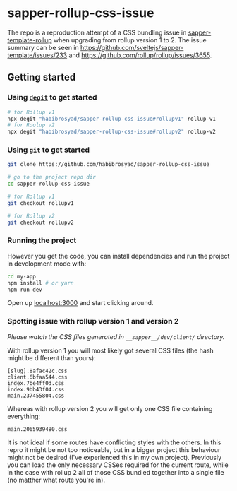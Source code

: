 # sapper-rollup-css-issue

The repo is a reproduction attempt of a CSS bundling issue in [sapper-template-rollup](https://github.com/sveltejs/sapper-template-rollup) when upgrading from rollup version 1 to 2. The issue summary can be seen in https://github.com/sveltejs/sapper-template/issues/233 and https://github.com/rollup/rollup/issues/3655. 

## Getting started


### Using [`degit`](https://github.com/Rich-Harris/degit) to get started

```bash
# for Rollup v1
npx degit "habibrosyad/sapper-rollup-css-issue#rollupv1" rollup-v1
# for Roolup v2
npx degit "habibrosyad/sapper-rollup-css-issue#rollupv2" rollup-v2
```

### Using `git` to get started
``` bash
git clone https://github.com/habibrosyad/sapper-rollup-css-issue

# go to the project repo dir
cd sapper-rollup-css-issue 

# for Rollup v1
git checkout rollupv1

# for Rollup v2
git checkout rollupv2
```

### Running the project

However you get the code, you can install dependencies and run the project in development mode with:

```bash
cd my-app
npm install # or yarn
npm run dev
```

Open up [localhost:3000](http://localhost:3000) and start clicking around.

### Spotting issue with rollup version 1 and version 2

_Please watch the CSS files generated in `__sapper__/dev/client/` directory._

With rollup version 1 you will most likely got several CSS files (the hash might be different than yours):
```
[slug].8afac42c.css
client.6bfaa544.css
index.7be4ff0d.css
index.9bb43f04.css
main.237455804.css
```

Whereas with rollup version 2 you will get only one CSS file containing everything:
```
main.2065939480.css
```

It is not ideal if some routes have conflicting styles with the others. In this repro it might be not too noticeable, but in a bigger project this behaviour might not be desired (I've experienced this in my own project). Previously you can load the only necessary CSSes required for the current route, while in the case with rollup 2 all of those CSS bundled together into a single file (no matther what route you're in).
